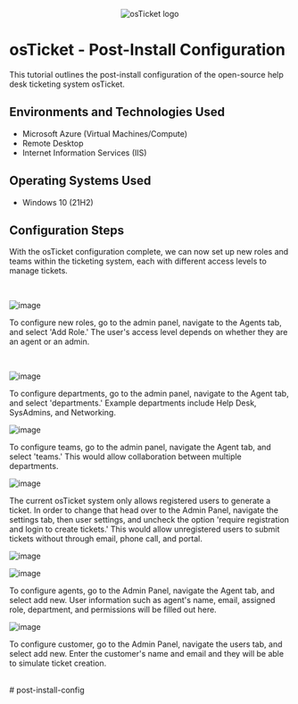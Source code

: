 <p align="center">
<img src="https://i.imgur.com/Clzj7Xs.png" alt="osTicket logo"/>
</p>

<h1>osTicket - Post-Install Configuration</h1>
This tutorial outlines the post-install configuration of the open-source help desk ticketing system osTicket.<br />

<h2>Environments and Technologies Used</h2>

- Microsoft Azure (Virtual Machines/Compute)
- Remote Desktop
- Internet Information Services (IIS)

<h2>Operating Systems Used </h2>

- Windows 10</b> (21H2)

<h2>Configuration Steps</h2>


<p>
With the osTicket configuration complete, we can now set up new roles and teams within the ticketing system, each with different access levels to manage tickets.

</p>
<br />

![image](https://github.com/user-attachments/assets/60088867-5652-4559-8f2a-c3f1db20db38)

<p>
To configure new roles, go to the admin panel, navigate to the Agents tab, and select 'Add Role.' The user's access level depends on whether they are an agent or an admin.

</p>
<br />

![image](https://github.com/user-attachments/assets/57f48c19-e19f-434c-900f-3a436728a1d4)

<p>
To configure departments, go to the admin panel, navigate to the Agent tab, and select 'departments.' Example departments include Help Desk, SysAdmins, and Networking. 

</p>

![image](https://github.com/user-attachments/assets/558daa54-1a74-4233-8364-8cd2a23bc4c2)

<p>
To configure teams, go to the admin panel, navigate the Agent tab, and select 'teams.' This would allow collaboration between multiple departments. 

</p>

![image](https://github.com/user-attachments/assets/3b4f1fcd-5c79-4063-85a4-cf23d122b2bc)

<p>
The current osTicket system only allows registered users to generate a ticket. In order to change that head over to the Admin Panel, navigate the settings tab, then user settings, and uncheck the option 'require registration and login to create tickets.' This would allow unregistered users to submit tickets without through email, phone call, and portal. 

</p>

![image](https://github.com/user-attachments/assets/118c99ec-9480-438e-895b-b55a60ccae3b)

![image](https://github.com/user-attachments/assets/972d8334-e729-48ff-922f-7cc72b6e11d5)

<p>
To configure agents, go to the Admin Panel, navigate the Agent tab, and select add new. User information such as agent's name, email, assigned role, department, and permissions will be filled out here. 

</p>

![image](https://github.com/user-attachments/assets/45181cf4-be26-4cb4-92bc-7086b2084fc5)

<p>
To configure customer, go to the Admin Panel, navigate the users tab, and select add new. Enter the customer's name and email and they will be able to simulate ticket creation.

</p>
<br /># post-install-config


